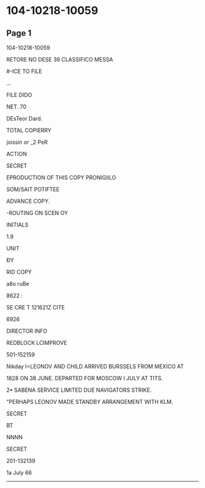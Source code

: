 # 104-10218-10059

## Page 1

104-10218-10059

RETORE NO DESE 39 CLASSIFICO MESSA

#-ICE TO FILE

...

FILE DIDO

NET. 70

DEsTeor Dard.

TOTAL COPIERRY

joissin or _2 PeR

ACTION

SECRET

EPRODUCTION OF THIS COPY PRONIGIILO

SOM/SAIT POTIFTEE

ADVANCE COPY.

-ROUTING ON SCEN OY

INITIALS

1.9

UNIT

ĐY

RID COPY

a8o ruBe

8622 :

SE CRE T 121621Z CITE

6926

DIRECTOR INFO

REDBLOCK LCIMPROVE

501-152159

Nikday I=LEONOV AND CHILD ARRIVED BURSSELS FROM MEXICO AT

1828 ON 38 JUNE. DEPARTED FOR MOSCOW I JULY AT TITS.

2• SABENA SERVICE LIMITED DUE NAVIGATORS STRIKE.

"PERHAPS LEONOV MADE STANDBY ARRANGEMENT WITH KLM.

SECRET

BT

NNNN

SECRET

201-132139

1a July 66

---

